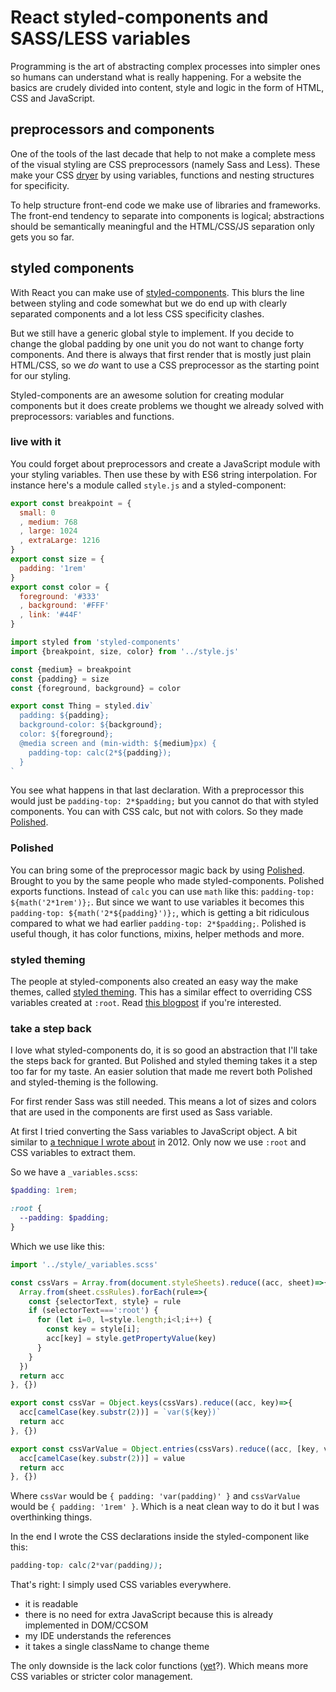 <!--
  date: 2020-05-17
  modified: 2020-05-17
  slug: react-styled-components-and-sass-less-variables
  type: post
  header: element5-digital-Xf7o2W7qgP0-unsplash.jpg
  headerColofon: photo by [Element5 Digital](https://unsplash.com/@element5digital)
  categories: code, CSS, HTML, JavaScript
  tags: React, CSS, Sass, Less
  metaKeyword: React
  metaDescription: A simple solution on how to use Sass variables in React styled-components.
-->

# React styled-components and SASS/LESS variables

Programming is the art of abstracting complex processes into simpler ones so humans can understand what is really happening.
For a website the basics are crudely divided into content, style and logic in the form of HTML, CSS and JavaScript.

## preprocessors and components

One of the tools of the last decade that help to not make a complete mess of the visual styling are CSS preprocessors (namely Sass and Less). These make your CSS [dryer](https://en.wikipedia.org/wiki/Don%27t_repeat_yourself) by using variables, functions and nesting structures for specificity.

To help structure front-end code we make use of libraries and frameworks. The front-end tendency to separate into components is logical; abstractions should be semantically meaningful and the HTML/CSS/JS separation only gets you so far. 

## styled components

With React you can make use of [styled-components](https://styled-components.com/). This blurs the line between styling and code somewhat but we do end up with clearly separated components and a lot less CSS specificity clashes.

But we still have a generic global style to implement. If you decide to change the global padding by one unit you do not want to change forty components.
And there is always that first render that is mostly just plain HTML/CSS, so we *do* want to use a CSS preprocessor as the starting point for our styling.

Styled-components are an awesome solution for creating modular components but it does create problems we thought we already solved with preprocessors: variables and functions.

### live with it

You could forget about preprocessors and create a JavaScript module with your styling variables. Then use these by with ES6 string interpolation.
For instance here's a module called `style.js` and a styled-component:

```js
export const breakpoint = {
  small: 0
  , medium: 768
  , large: 1024
  , extraLarge: 1216
}
export const size = {
  padding: '1rem'
}
export const color = {
  foreground: '#333'
  , background: '#FFF'
  , link: '#44F'
}
```

```js
import styled from 'styled-components'
import {breakpoint, size, color} from '../style.js'

const {medium} = breakpoint
const {padding} = size
const {foreground, background} = color

export const Thing = styled.div`
  padding: ${padding};
  background-color: ${background};
  color: ${foreground};
  @media screen and (min-width: ${medium}px) {
    padding-top: calc(2*${padding});
  } 
`
```

You see what happens in that last declaration. With a preprocessor this would just be `padding-top: 2*$padding;` but you cannot do that with styled components. You can with CSS calc, but not with colors.
So they made [Polished](https://polished.js.org/). 


### Polished

You can bring some of the preprocessor magic back by using [Polished](https://polished.js.org/). Brought to you by the same people who made styled-components. Polished exports functions. Instead of `calc` you can use `math` like this: `padding-top: ${math('2*1rem')};`.
But since we want to use variables it becomes this `padding-top: ${math('2*${padding}')};`, which is getting a bit ridiculous compared to what we had earlier `padding-top: 2*$padding;`.
Polished is useful though, it has color functions, mixins, helper methods and more. 

### styled theming

The people at styled-components also created an easy way the make themes, called [styled theming](https://github.com/styled-components/styled-theming). This has a similar effect to overriding CSS variables created at `:root`. Read [this blogpost](https://jamie.build/styled-theming.html) if you're interested.

### take a step back

I love what styled-components do, it is so good an abstraction that I'll take the steps back for granted. But Polished and styled theming takes it a step too far for my taste. An easier solution that made me revert both Polished and styled-theming is the following.

For first render Sass was still needed. This means a lot of sizes and colors that are used in the components are first used as Sass variable.

At first I tried converting the Sass variables to JavaScript object. A bit similar to [a technique I wrote about](https://ronvalstar.nl/less-variables-to-javascript) in 2012. Only now we use `:root` and CSS variables to extract them.

So we have a `_variables.scss`:

```scss
$padding: 1rem;

:root {
  --padding: $padding;
}
```

Which we use like this:

```javascript
import '../style/_variables.scss'

const cssVars = Array.from(document.styleSheets).reduce((acc, sheet)=>{
  Array.from(sheet.cssRules).forEach(rule=>{
    const {selectorText, style} = rule
    if (selectorText===':root') {
      for (let i=0, l=style.length;i<l;i++) {
      	const key = style[i];
      	acc[key] = style.getPropertyValue(key)
      }
    }
  })
  return acc
}, {})

export const cssVar = Object.keys(cssVars).reduce((acc, key)=>{
  acc[camelCase(key.substr(2))] = `var(${key})`
  return acc
}, {})

export const cssVarValue = Object.entries(cssVars).reduce((acc, [key, value])=>{
  acc[camelCase(key.substr(2))] = value
  return acc
}, {})
```

Where `cssVar` would be `{ padding: 'var(padding)' }` and `cssVarValue` would be `{ padding: '1rem' }`.
Which is a neat clean way to do it but I was overthinking things.

In the end I wrote the CSS declarations inside the styled-component like this:

```css
padding-top: calc(2*var(padding));
```

That's right: I simply used CSS variables everywhere.
 
- it is readable
- there is no need for extra JavaScript because this is already implemented in DOM/CCSOM
- my IDE understands the references
- it takes a single className to change theme

The only downside is the lack color functions ([yet](https://gist.github.com/una/edcfa0d3600e0b89b2ebf266bf549721)?). Which means more CSS variables or stricter color management.
